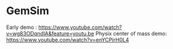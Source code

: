 # GemSim
Early demo : https://www.youtube.com/watch?v=wg83ODqndlA&feature=youtu.be
Physix center of mass demo: https://www.youtube.com/watch?v=enYCPirH0L4
